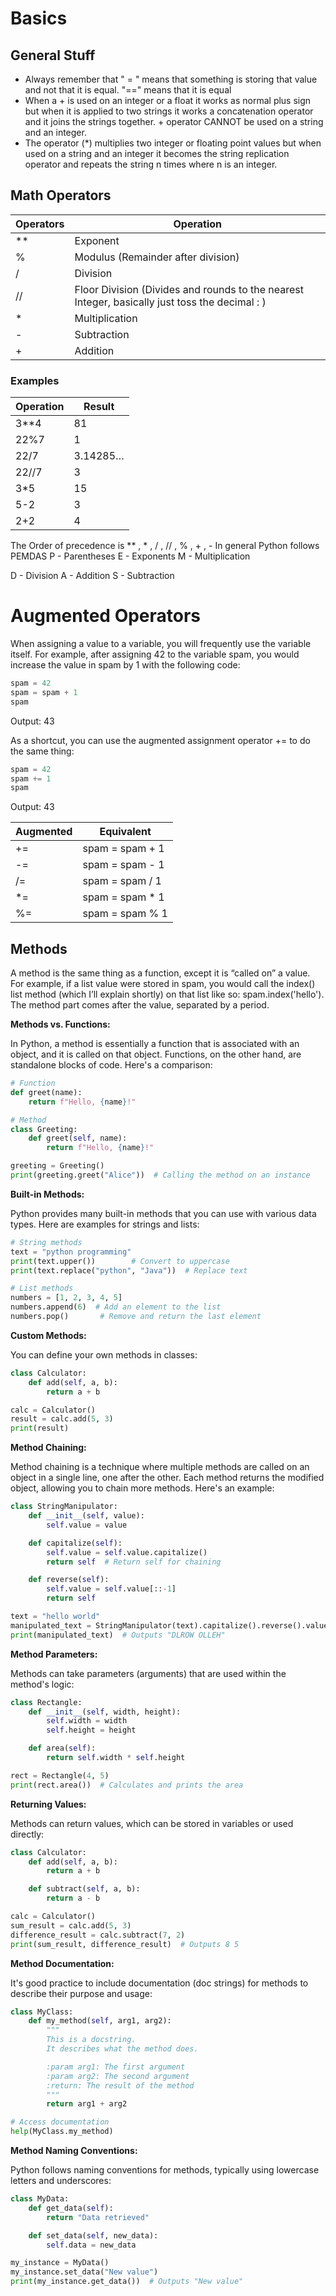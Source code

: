 # Basics

## General Stuff

- Always remember that " = " means that something is storing that value and not that it is equal. "==" means that it is equal
- When a + is used on an integer or a float it works as normal plus sign but when it is applied to two strings it works a concatenation operator and it joins the strings together. + operator CANNOT be used on a string and an integer.
- The operator (*) multiplies two integer or floating point values but when used on a string and an integer it becomes the string replication operator and repeats the string n times where n is an integer.

## Math Operators

| Operators | Operation                                                                                      |
| --------- | ---------------------------------------------------------------------------------------------- |
| **        | Exponent                                                                                       |
| %         | Modulus (Remainder after division)                                                             |
| /         | Division                                                                                       |
| //        | Floor Division (Divides and rounds to the nearest Integer, basically just toss the decimal : ) |
| *         | Multiplication                                                                                 |
| -         | Subtraction                                                                                    |
| +         | Addition                                                                                       |

### Examples

| Operation | Result    |
| --------- | --------- |
| 3**4      | 81        |
| 22%7      | 1         |
| 22/7      | 3.14285… |
| 22//7     | 3         |
| 3*5       | 15        |
| 5-2       | 3         |
| 2+2       | 4         |

The Order of precedence is ** , * , / , // , % , + , -
In general Python follows PEMDAS
P - Parentheses
E - Exponents
M - Multiplication

D - Division
A - Addition
S - Subtraction

# Augmented Operators

When assigning a value to a variable, you will frequently use the variable itself. For example, after assigning 42 to the variable spam, you would increase the value in spam by 1 with the following code:

```python
spam = 42
spam = spam + 1
spam
```

Output: 43

As a shortcut, you can use the augmented assignment operator += to do the same thing:

```python
spam = 42
spam += 1
spam
```

Output: 43

| Augmented | Equivalent      |
| --------- | --------------- |
| +=        | spam = spam + 1 |
| -=        | spam = spam - 1 |
| /=        | spam = spam / 1 |
| *=        | spam = spam * 1 |
| %=        | spam = spam % 1 |

## Methods

A method is the same thing as a function, except it is “called on” a value. For example, if a list value were stored in spam, you would call the index() list method (which I’ll explain shortly) on that list like so: spam.index('hello'). The method part comes after the value, separated by a period.

**Methods vs. Functions:**

In Python, a method is essentially a function that is associated with an object, and it is called on that object. Functions, on the other hand, are standalone blocks of code. Here's a comparison:

```python
# Function
def greet(name):
    return f"Hello, {name}!"

# Method
class Greeting:
    def greet(self, name):
        return f"Hello, {name}!"

greeting = Greeting()
print(greeting.greet("Alice"))  # Calling the method on an instance

```

**Built-in Methods:**

Python provides many built-in methods that you can use with various data types. Here are examples for strings and lists:

```python
# String methods
text = "python programming"
print(text.upper())        # Convert to uppercase
print(text.replace("python", "Java"))  # Replace text

# List methods
numbers = [1, 2, 3, 4, 5]
numbers.append(6)  # Add an element to the list
numbers.pop()       # Remove and return the last element

```

**Custom Methods:**

You can define your own methods in classes:

```python
class Calculator:
    def add(self, a, b):
        return a + b

calc = Calculator()
result = calc.add(5, 3)
print(result)

```

**Method Chaining:**

Method chaining is a technique where multiple methods are called on an object in a single line, one after the other. Each method returns the modified object, allowing you to chain more methods. Here's an example:

```python
class StringManipulator:
    def __init__(self, value):
        self.value = value

    def capitalize(self):
        self.value = self.value.capitalize()
        return self  # Return self for chaining

    def reverse(self):
        self.value = self.value[::-1]
        return self

text = "hello world"
manipulated_text = StringManipulator(text).capitalize().reverse().value
print(manipulated_text)  # Outputs "DLROW OLLEH"

```

**Method Parameters:**

Methods can take parameters (arguments) that are used within the method's logic:

```python
class Rectangle:
    def __init__(self, width, height):
        self.width = width
        self.height = height

    def area(self):
        return self.width * self.height

rect = Rectangle(4, 5)
print(rect.area())  # Calculates and prints the area

```

**Returning Values:**

Methods can return values, which can be stored in variables or used directly:

```python
class Calculator:
    def add(self, a, b):
        return a + b

    def subtract(self, a, b):
        return a - b

calc = Calculator()
sum_result = calc.add(5, 3)
difference_result = calc.subtract(7, 2)
print(sum_result, difference_result)  # Outputs 8 5

```

**Method Documentation:**

It's good practice to include documentation (doc strings) for methods to describe their purpose and usage:

```python
class MyClass:
    def my_method(self, arg1, arg2):
        """
        This is a docstring.
        It describes what the method does.

        :param arg1: The first argument
        :param arg2: The second argument
        :return: The result of the method
        """
        return arg1 + arg2

# Access documentation
help(MyClass.my_method)

```

**Method Naming Conventions:**

Python follows naming conventions for methods, typically using lowercase letters and underscores:

```python
class MyData:
    def get_data(self):
        return "Data retrieved"

    def set_data(self, new_data):
        self.data = new_data

my_instance = MyData()
my_instance.set_data("New value")
print(my_instance.get_data())  # Outputs "New value"

```
